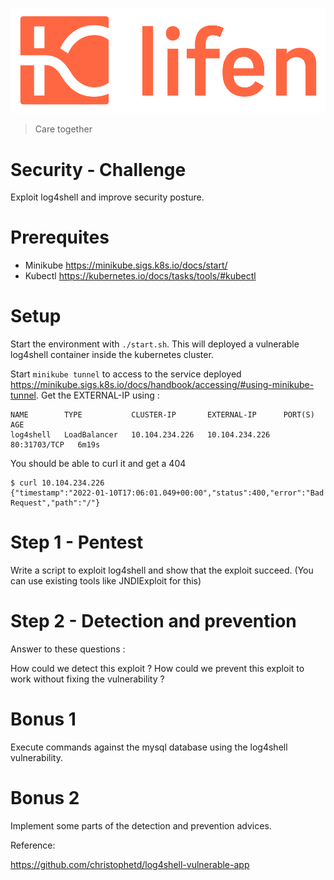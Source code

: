 ![Lifen](lifen.png)

> Care together

# Security - Challenge

Exploit log4shell and improve security posture.



# Prerequites

* Minikube https://minikube.sigs.k8s.io/docs/start/
* Kubectl https://kubernetes.io/docs/tasks/tools/#kubectl

# Setup

Start the environment with `./start.sh`. This will deployed a vulnerable log4shell container inside the kubernetes cluster.

Start `minikube tunnel` to access to the service deployed https://minikube.sigs.k8s.io/docs/handbook/accessing/#using-minikube-tunnel. Get the EXTERNAL-IP using :
```$ kubectl get service log4shell
NAME        TYPE           CLUSTER-IP       EXTERNAL-IP      PORT(S)        AGE
log4shell   LoadBalancer   10.104.234.226   10.104.234.226   80:31703/TCP   6m19s
```


You should be able to curl it and get a 404
```
$ curl 10.104.234.226
{"timestamp":"2022-01-10T17:06:01.049+00:00","status":400,"error":"Bad Request","path":"/"}
```

# Step 1 - Pentest

Write a script to exploit log4shell and show that the exploit succeed. (You can use existing tools like JNDIExploit for this)

# Step 2 - Detection and prevention

Answer to these questions :

How could we detect this exploit ?
How could we prevent this exploit to work without fixing the vulnerability ?

# Bonus 1

Execute commands against the mysql database using the log4shell vulnerability.

# Bonus 2

Implement some parts of the detection and prevention advices.



Reference:

https://github.com/christophetd/log4shell-vulnerable-app